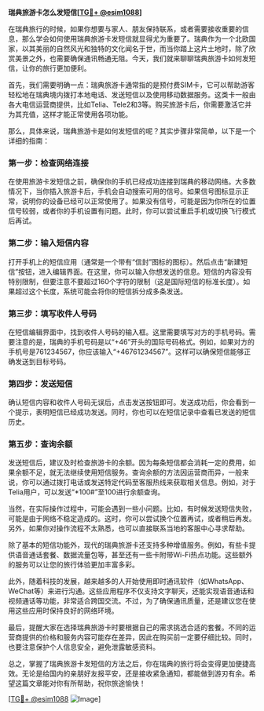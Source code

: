 **瑞典旅游卡怎么发短信[[TG💪+ @esim1088](https://t.me/s/esim1088)]**

在瑞典旅行的时候，如果你想要与家人、朋友保持联系，或者需要接收重要的信息，那么学会如何使用瑞典旅游卡发短信就显得尤为重要了。瑞典作为一个北欧国家，以其美丽的自然风光和独特的文化闻名于世，而当你踏上这片土地时，除了欣赏美景之外，也需要确保通讯畅通无阻。今天，我们就来聊聊瑞典旅游卡如何发短信，让你的旅行更加便利。

首先，我们需要明确一点：瑞典旅游卡通常指的是预付费SIM卡，它可以帮助游客轻松地在瑞典境内拨打本地电话、发送短信以及使用移动数据服务。这类卡一般由各大电信运营商提供，比如Telia、Tele2和3等。购买旅游卡后，你需要激活它并为其充值，这样才能正常使用各项功能。

那么，具体来说，瑞典旅游卡是如何发短信的呢？其实步骤非常简单，以下是一个详细的指南：

### **第一步：检查网络连接**
在使用旅游卡发短信之前，确保你的手机已经成功连接到瑞典的移动网络。大多数情况下，当你插入旅游卡后，手机会自动搜索可用的信号。如果信号图标显示正常，说明你的设备已经可以正常使用了。如果没有信号，可能是因为你所在的位置信号较弱，或者你的手机设置有问题。此时，你可以尝试重启手机或切换飞行模式后再试。

### **第二步：输入短信内容**
打开手机上的短信应用（通常是一个带有“信封”图标的图标）。然后点击“新建短信”按钮，进入编辑界面。在这里，你可以输入你想发送的信息。短信的内容没有特别限制，但要注意不要超过160个字符的限制（这是国际短信的标准长度）。如果超过这个长度，系统可能会将你的短信拆分成多条发送。

### **第三步：填写收件人号码**
在短信编辑界面中，找到收件人号码的输入框。这里需要填写对方的手机号码。需要注意的是，瑞典的手机号码是以“+46”开头的国际号码格式。例如，如果对方的手机号是761234567，你应该输入“+46761234567”。这样可以确保短信能够正确发送到目标号码。

### **第四步：发送短信**
确认短信内容和收件人号码无误后，点击发送按钮即可。发送成功后，你会看到一个提示，表明短信已经成功发送。同时，你也可以在短信记录中查看已发送的短信历史。

### **第五步：查询余额**
发送短信后，建议及时检查旅游卡的余额。因为每条短信都会消耗一定的费用，如果余额不足，就无法继续使用短信服务。查询余额的方法因运营商而异，一般来说，你可以通过拨打电话或发送特定代码至客服热线来获取相关信息。例如，对于Telia用户，可以发送“*100#”至100进行余额查询。

当然，在实际操作过程中，可能会遇到一些小问题。比如，有时候发送短信失败，可能是由于网络不稳定造成的。这时，你可以尝试换个位置再试，或者稍后再发。另外，如果你对操作流程不太熟悉，也可以直接联系当地的客服中心寻求帮助。

除了基本的短信功能外，现代的瑞典旅游卡还支持多种增值服务。例如，有些卡提供语音通话套餐、数据流量包等，甚至还有一些卡附带Wi-Fi热点功能。这些额外的服务可以让您的旅行体验更加丰富多彩。

此外，随着科技的发展，越来越多的人开始使用即时通讯软件（如WhatsApp、WeChat等）来进行沟通。这些应用程序不仅支持文字聊天，还能实现语音通话和视频通话等功能，非常适合跨国交流。不过，为了确保通讯质量，还是建议您在使用这些应用时保持良好的网络环境。

最后，提醒大家在选择瑞典旅游卡时要根据自己的需求挑选合适的套餐。不同的运营商提供的价格和服务内容可能存在差异，因此在购买前一定要仔细比较。同时，也要注意保护个人信息安全，避免泄露敏感资料。

总之，掌握了瑞典旅游卡发短信的方法之后，你在瑞典的旅行将会变得更加便捷高效。无论是给国内的亲朋好友报平安，还是接收紧急通知，都能做到游刃有余。希望这篇文章能对你有所帮助，祝你旅途愉快！

[[TG💪+ @esim1088](https://t.me/s/esim1088) ![Image](https://i.postimg.cc/4NQfJmqS/Snipaste-2025-05-13-00-14-12.png)]